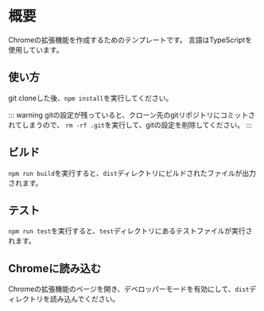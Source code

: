 # 概要

Chromeの拡張機能を作成するためのテンプレートです。
言語はTypeScriptを使用しています。

## 使い方

git cloneした後、`npm install`を実行してください。

::: warning
gitの設定が残っていると、クローン先のgitリポジトリにコミットされてしまうので、
`rm -rf .git`を実行して、gitの設定を削除してください。
:::


## ビルド

`npm run build`を実行すると、`dist`ディレクトリにビルドされたファイルが出力されます。

## テスト

`npm run test`を実行すると、`test`ディレクトリにあるテストファイルが実行されます。

## Chromeに読み込む

Chromeの拡張機能のページを開き、デベロッパーモードを有効にして、`dist`ディレクトリを読み込んでください。
